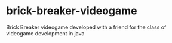 # brick-breaker-videogame
Brick Breaker videogame developed with a friend for the class of videogame development in java
